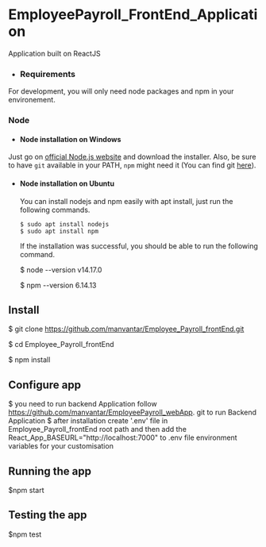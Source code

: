 # EmployeePayroll_FrontEnd_Application
Application built on ReactJS

- ### Requirements
For development, you will only need node packages and npm in your environement.

### Node
- #### Node installation on Windows
 Just go on [official Node.js website](https://nodejs.org/) and download the installer.
Also, be sure to have `git` available in your PATH, `npm` might need it (You can find git [here](https://git-scm.com/)).

- #### Node installation on Ubuntu

  You can install nodejs and npm easily with apt install, just run the following commands.

      $ sudo apt install nodejs
      $ sudo apt install npm

    If the installation was successful, you should be able to run the following command.

    $ node --version
    v14.17.0
  
    $ npm --version
    6.14.13

## Install
  $ git clone https://github.com/manvantar/Employee_Payroll_frontEnd.git 

  $ cd Employee_Payroll_frontEnd
  
  $ npm install

## Configure app 
  $ you need to run backend Application follow https://github.com/manvantar/EmployeePayroll_webApp. git  to run Backend Application
  $ after installation create '.env' file in Employee_Payroll_frontEnd root path and then add the 
  React_App_BASEURL="http://localhost:7000" to .env file 
  environment variables for your customisation

## Running the app
  $npm start

## Testing the app
  $npm test